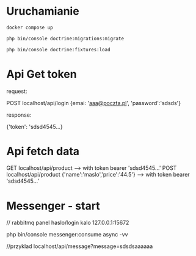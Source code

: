 


# Uruchamianie

```bash
docker compose up

php bin/console doctrine:migrations:migrate

php bin/console doctrine:fixtures:load


```


# Api Get token

request:

POST localhost/api/login   {emai: 'aaa@poczta.pl', 'password':'sdsds'}

response:

{'token': 'sdsd4545...}

# Api fetch data

GET localhost/api/product      --> with token bearer 'sdsd4545...'
POST localhost/api/product  {'name':'maslo','price':'44.5'}     --> with token bearer 'sdsd4545...'


# Messenger - start

// rabbitmq panel   haslo/login kalo
127.0.0.1:15672

php bin/console messenger:consume async -vv

//przyklad
localhost/api/message?message=sdsdsaaaaaa